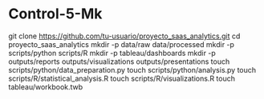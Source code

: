 # Control-5-Mk
git clone https://github.com/tu-usuario/proyecto_saas_analytics.git
cd proyecto_saas_analytics
mkdir -p data/raw data/processed
mkdir -p scripts/python scripts/R
mkdir -p tableau/dashboards
mkdir -p outputs/reports outputs/visualizations outputs/presentations
touch scripts/python/data_preparation.py
touch scripts/python/analysis.py
touch scripts/R/statistical_analysis.R
touch scripts/R/visualizations.R
touch tableau/workbook.twb
